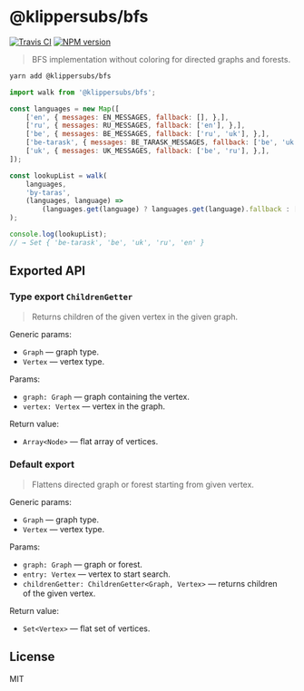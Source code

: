 # @klippersubs/bfs

[![Travis CI](https://img.shields.io/travis/klippersubs/bfs.svg?style=flat-square)][ci]
[![NPM version](https://img.shields.io/npm/v/@klippersubs/bfs.svg?style=flat-square)][npm]

 >  BFS implementation without coloring for directed graphs and forests.

````bash
yarn add @klippersubs/bfs
````

````javascript
import walk from '@klippersubs/bfs';

const languages = new Map([
    ['en', { messages: EN_MESSAGES, fallback: [], },],
    ['ru', { messages: RU_MESSAGES, fallback: ['en'], },],
    ['be', { messages: BE_MESSAGES, fallback: ['ru', 'uk'], },],
    ['be-tarask', { messages: BE_TARASK_MESSAGES, fallback: ['be', 'uk'], },],
    ['uk', { messages: UK_MESSAGES, fallback: ['be', 'ru'], },],
]);

const lookupList = walk(
    languages,
    'by-taras',
    (languages, language) =>
        (languages.get(language) ? languages.get(language).fallback : []),
);

console.log(lookupList);
// → Set { 'be-tarask', 'be', 'uk', 'ru', 'en' }
````

## Exported API

### Type export `ChildrenGetter`

 >  Returns children of the given vertex in the given graph.

Generic params:

 *  `Graph` — graph type.
 *  `Vertex` — vertex type.

Params:

 *  `graph: Graph` — graph containing the vertex.
 *  `vertex: Vertex` — vertex in the graph.

Return value:

 *  `Array<Node>` — flat array of vertices.

### Default export

 >  Flattens directed graph or forest starting from given vertex.

Generic params:

 *  `Graph` — graph type.
 *  `Vertex` — vertex type.

Params:

 *  `graph: Graph` — graph or forest.
 *  `entry: Vertex` — vertex to start search.
 *  `childrenGetter: ChildrenGetter<Graph, Vertex>` — returns children
    of the given vertex.

Return value:

 *  `Set<Vertex>` — flat set of vertices.

[ci]: https://travis-ci.org/klippersubs/bfs
[npm]: https://www.npmjs.com/package/@klippersubs/bfs

## License

MIT
